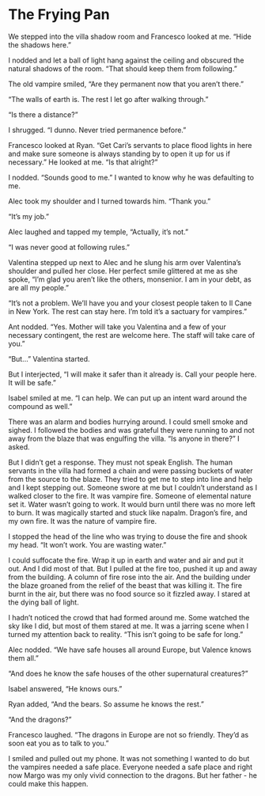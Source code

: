 # The Frying Pan

We stepped into the villa shadow room and Francesco looked at me. “Hide the shadows here.”

I nodded and let a ball of light hang against the ceiling and obscured the natural shadows of the room. “That should keep them from following.”

The old vampire smiled, “Are they permanent now that you aren’t there.”

“The walls of earth is. The rest I let go after walking through.”

“Is there a distance?”

I shrugged. “I dunno. Never tried permanence before.”

Francesco looked at Ryan. “Get Cari’s servants to place flood lights in here and make sure someone is always standing by to open it up for us if necessary.” He looked at me. “Is that alright?”

I nodded. “Sounds good to me.” I wanted to know why he was defaulting to me.

Alec took my shoulder and I turned towards him. “Thank you.”

“It’s my job.”

Alec laughed and tapped my temple, “Actually, it’s not.”

“I was never good at following rules.”

Valentina stepped up next to Alec and he slung his arm over Valentina’s shoulder and pulled her close. Her perfect smile glittered at me as she spoke, “I’m glad you aren’t like the others, monsenior. I am in your debt, as are all my people.”

“It’s not a problem. We’ll have you and your closest people taken to Il Cane in New York. The rest can stay here. I’m told it’s a sactuary for vampires.”

Ant nodded. “Yes. Mother will take you Valentina and a few of your necessary contingent, the rest are welcome here. The staff will take care of you.”

“But…” Valentina started.

But I interjected, “I will make it safer than it already is. Call your people here. It will be safe.”

Isabel smiled at me. “I can help. We can put up an intent ward around the compound as well.”

There was an alarm and bodies hurrying around. I could smell smoke and sighed. I followed the bodies and was grateful they were running to and not away from the blaze that was engulfing the villa. “Is anyone in there?” I asked.

But I didn’t get a response. They must not speak English. The human servants in the villa had formed a chain and were passing buckets of water from the source to the blaze. They tried to get me to step into line and help and I kept stepping out. Someone swore at me but I couldn’t understand as I walked closer to the fire. It was vampire fire. Someone of elemental nature set it. Water wasn’t going to work. It would burn until there was no more left to burn. It was magically started and stuck like napalm. Dragon’s fire, and my own fire. It was the nature of vampire fire.

I stopped the head of the line who was trying to douse the fire and shook my head. “It won’t work. You are wasting water.”

I could suffocate the fire. Wrap it up in earth and water and air and put it out. And I did most of that. But I pulled at the fire too, pushed it up and away from the building. A column of fire rose into the air. And the building under the blaze groaned from the relief of the beast that was killing it. The fire burnt in the air, but there was no food source so it fizzled away. I stared at the dying ball of light.

I hadn’t noticed the crowd that had formed around me. Some watched the sky like I did, but most of them stared at me. It was a jarring scene when I turned my attention back to reality. “This isn’t going to be safe for long.”

Alec nodded. “We have safe houses all around Europe, but Valence knows them all.”

“And does he know the safe houses of the other supernatural creatures?”

Isabel answered, “He knows ours.”

Ryan added, “And the bears. So assume he knows the rest.”

“And the dragons?”

Francesco laughed. “The dragons in Europe are not so friendly. They’d as soon eat you as to talk to you.”

I smiled and pulled out my phone. It was not something I wanted to do but the vampires needed a safe place. Everyone needed a safe place and right now Margo was my only vivid connection to the dragons. But her father - he could make this happen.

